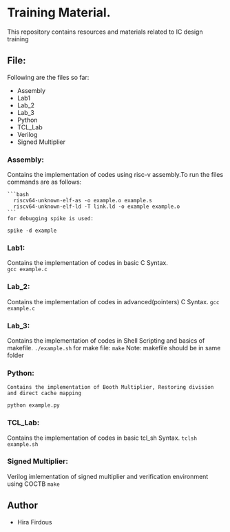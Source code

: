 # Training Material.
This repository contains resources and materials related to IC design training 

## File: 
  Following are the files so far:
  - Assembly
  - Lab1
  - Lab_2
  - Lab_3
  - Python
  - TCL_Lab 
  - Verilog
  - Signed Multiplier

### Assembly:
  Contains the implementation of codes using risc-v assembly.To run the files commands are as follows:
  
    ```bash
      riscv64-unknown-elf-as -o example.o example.s
      riscv64-unknown-elf-ld -T link.ld -o example example.o
    ```
    for debugging spike is used:
    
`spike -d example`


### Lab1:
  Contains the implementation of codes in basic C Syntax.     
`gcc example.c`


### Lab_2:
  Contains the implementation of codes in advanced(pointers) C Syntax.
  `gcc example.c`

### Lab_3:
  Contains the implementation of codes in Shell Scripting and basics of makefile. 
`./example.sh`
for make file:
    `make`
Note: makefile should be in same folder 
             
          
### Python:
    Contains the implementation of Booth Multiplier, Restoring division and direct cache mapping
`python example.py`

### TCL_Lab:
  Contains the implementation of codes in basic tcl_sh Syntax. 
`tclsh example.sh`

### Signed Multiplier:
  Verilog imlementation of signed multiplier and verification environment using COCTB 
  `make`


## Author
- Hira Firdous

